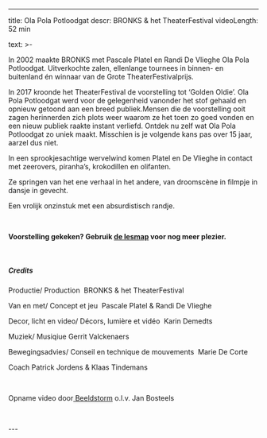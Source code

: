 
---
title: Ola Pola Potloodgat
descr: BRONKS & het TheaterFestival
videoLength: 52 min

text: >-
  <p>In 2002 maakte BRONKS met Pascale Platel en Randi De Vlieghe Ola Pola Potloodgat. Uitverkochte zalen, ellenlange tournees in binnen- en buitenland én winnaar van de Grote TheaterFestivalprijs.</p><p>In 2017 kroonde het TheaterFestival de voorstelling tot ‘Golden Oldie’. Ola Pola Potloodgat werd voor de gelegenheid vanonder het stof gehaald en opnieuw getoond aan een breed publiek.Mensen die de voorstelling ooit zagen herinnerden zich plots weer waarom ze het toen zo goed vonden en een nieuw publiek raakte instant verliefd. Ontdek nu zelf wat Ola Pola Potloodgat zo uniek maakt. Misschien is je volgende kans pas over 15 jaar, aarzel dus niet.</p><p>In een sprookjesachtige wervelwind komen Platel en De Vlieghe in contact met zeerovers, piranha’s, krokodillen en olifanten.</p><p>Ze springen van het ene verhaal in het andere, van droomscène in filmpje in dansje in gevecht.</p><p>Een vrolijk onzinstuk met een absurdistisch randje.</p><p>‍</p><p><strong>Voorstelling gekeken? Gebruik </strong><a href="https://www.ccha.be/cms_files/File/Lesmap/Ola%20pola%20def%20lesmap.pdf" target="_blank"><strong>de lesmap</strong></a><strong> voor nog meer plezier.</strong></p><p>‍</p><h5>Credits</h5><p>Productie/ Production &nbsp;BRONKS &amp; het TheaterFestival</p><p>Van en met/ Concept et jeu &nbsp;Pascale Platel &amp; Randi De Vlieghe</p><p>Decor, licht en video/ Décors, lumière et vidéo &nbsp;Karin Demedts</p><p>Muziek/ Musiqiue Gerrit Valckenaers</p><p>Bewegingsadvies/ Conseil en technique de mouvements &nbsp;Marie De Corte</p><p>Coach Patrick Jordens &amp; Klaas Tindemans</p><p>‍</p><p>Opname video door<a href="http://www.beeldstorm.be"> Beeldstorm</a> o.l.v. Jan Bosteels &nbsp;</p><p><br></p>
---
